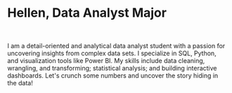 <h1> Hellen, Data Analyst Major </h1>

<br>


I am a detail-oriented and analytical data analyst student with a passion for uncovering insights from complex data sets. I specialize in SQL, Python, and visualization tools like Power BI. My skills include data cleaning, wrangling, and transforming; statistical analysis; and building interactive dashboards. Let's crunch some numbers and uncover the story hiding in the data!


